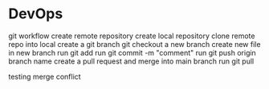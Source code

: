 # DevOps

git workflow
create remote repository
create local repository
clone remote repo into local
create a git branch
git checkout a new branch
create new file in new branch
run git add 
run git commit -m "comment"
run git push origin branch name
create a pull request and merge into main branch
run git pull

testing merge conflict
